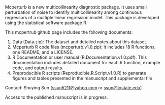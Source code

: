 Mcperturb is a new multicollinearity diagnostic package. It uses small perturbation of noise to identify multicollinearity among continuous regressors of a multiple linear regression model. This package is developed using the statistical software package R. 

This mcpertrub github page includes the following documents:

1.	Data (Data.zip): The dataset and detailed notes about this dataset. 
2.	Mcperturb R code files (mcperturb.v1.0.zip): It includes 18 R functions, one README, and a LICENSE. 
3.	R Documentation or user manual (R.Documentation.v1.0.pdf). This documentation includes detailed 
    document for each R function, example code, and output results. 
4.  Preproducible R scripts (Reproducible.R.Script.v1.0.R) to generate figures and tables presented in the manuscript and supplemental file

Contact:  Shuying Sun (ssun5211@yahoo.com or ssun@txstate.edu) 

Access to the published manuscript is in progress.
